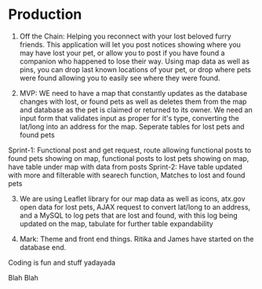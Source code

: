 # Production

1. Off the Chain: Helping you reconnect with your lost beloved furry friends. This application will let you post notices showing where you may have lost your pet, or allow you to post if you have found a companion who happened to lose their way. Using map data as well as pins, you can drop last known locations of your pet, or drop where pets were found allowing you to easily see where they were found.

2. MVP: WE need to have a map that constantly updates as the database changes with lost, or found pets as well as deletes them from the map and database as the pet is claimed or returned to its owner. We need an input form that validates input as proper for it's type, converting the lat/long into an address for the map. Seperate tables for lost pets and found pets

Sprint-1: Functional post and get request, route allowing functional posts to found pets showing on map, functional posts to lost pets showing on map, have table under map with data from posts
Sprint-2: Have table updated with more and filterable with searech function, Matches to lost and found pets

3. We are using Leaflet library for our map data as well as icons, atx.gov open data for lost pets, AJAX request to convert lat/long to an address, and a MySQL to log pets that are lost and found, with this log being updated on the map, tabulate for further table expandability

4. Mark: Theme and front end things. Ritika and James have started on the database end.


Coding is fun and stuff yadayada


Blah Blah




